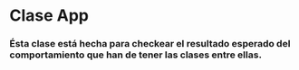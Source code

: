 # Clase App
### Ésta clase está hecha para checkear el resultado esperado del comportamiento que han de tener las clases entre ellas.
